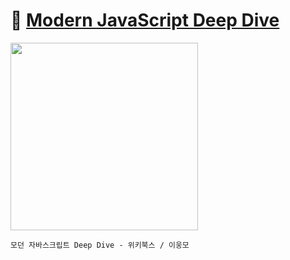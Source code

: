 # :low_brightness: <a target="_blank" rel="noopener noreferrer" href="https://wikibook.co.kr/mjs/">Modern JavaScript Deep Dive</a>

<img width=300 src=https://raw.githubusercontent.com/yhuj79/Modern-JavaScript/master/md_image/thumbnail.jpeg>

`모던 자바스크립트 Deep Dive - 위키북스 / 이웅모`